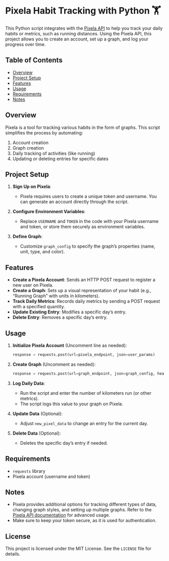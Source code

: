 # Pixela Habit Tracking with Python 🏋️

This Python script integrates with the [Pixela API](https://pixe.la/) to help you track your daily habits or metrics, such as running distances. Using the Pixela API, this project allows you to create an account, set up a graph, and log your progress over time.

## Table of Contents

- [Overview](#overview)
- [Project Setup](#project-setup)
- [Features](#features)
- [Usage](#usage)
- [Requirements](#requirements)
- [Notes](#notes)

## Overview

Pixela is a tool for tracking various habits in the form of graphs. This script simplifies the process by automating:
1. Account creation
2. Graph creation
3. Daily tracking of activities (like running)
4. Updating or deleting entries for specific dates

## Project Setup

1. **Sign Up on Pixela**:
   - Pixela requires users to create a unique token and username. You can generate an account directly through the script.

2. **Configure Environment Variables**:
   - Replace `USERNAME` and `TOKEN` in the code with your Pixela username and token, or store them securely as environment variables.

3. **Define Graph**:
   - Customize `graph_config` to specify the graph’s properties (name, unit, type, and color).

## Features

- **Create a Pixela Account**: Sends an HTTP POST request to register a new user on Pixela.
- **Create a Graph**: Sets up a visual representation of your habit (e.g., “Running Graph” with units in kilometers).
- **Track Daily Metrics**: Records daily metrics by sending a POST request with a specified quantity.
- **Update Existing Entry**: Modifies a specific day’s entry.
- **Delete Entry**: Removes a specific day’s entry.

## Usage

1. **Initialize Pixela Account** (Uncomment line as needed):
    ```python
    response = requests.post(url=pixela_endpoint, json=user_params)
    ```

2. **Create Graph** (Uncomment as needed):
    ```python
    response = requests.post(url=graph_endpoint, json=graph_config, headers=headers)
    ```

3. **Log Daily Data**:
    - Run the script and enter the number of kilometers run (or other metrics).
    - The script logs this value to your graph on Pixela.

4. **Update Data** (Optional):
    - Adjust `new_pixel_data` to change an entry for the current day.

5. **Delete Data** (Optional):
    - Deletes the specific day’s entry if needed.

## Requirements

- `requests` library
- Pixela account (username and token)

## Notes

- Pixela provides additional options for tracking different types of data, changing graph styles, and setting up multiple graphs. Refer to the [Pixela API documentation](https://docs.pixe.la/) for advanced usage.
- Make sure to keep your token secure, as it is used for authentication.

## License

This project is licensed under the MIT License. See the `LICENSE` file for details.

